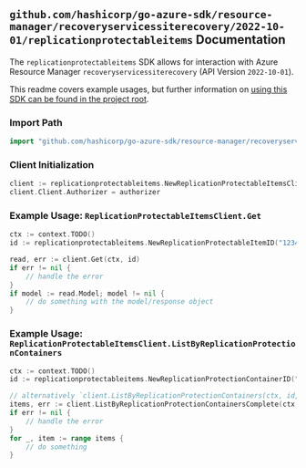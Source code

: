 
## `github.com/hashicorp/go-azure-sdk/resource-manager/recoveryservicessiterecovery/2022-10-01/replicationprotectableitems` Documentation

The `replicationprotectableitems` SDK allows for interaction with Azure Resource Manager `recoveryservicessiterecovery` (API Version `2022-10-01`).

This readme covers example usages, but further information on [using this SDK can be found in the project root](https://github.com/hashicorp/go-azure-sdk/tree/main/docs).

### Import Path

```go
import "github.com/hashicorp/go-azure-sdk/resource-manager/recoveryservicessiterecovery/2022-10-01/replicationprotectableitems"
```


### Client Initialization

```go
client := replicationprotectableitems.NewReplicationProtectableItemsClientWithBaseURI("https://management.azure.com")
client.Client.Authorizer = authorizer
```


### Example Usage: `ReplicationProtectableItemsClient.Get`

```go
ctx := context.TODO()
id := replicationprotectableitems.NewReplicationProtectableItemID("12345678-1234-9876-4563-123456789012", "example-resource-group", "vaultValue", "replicationFabricValue", "replicationProtectionContainerValue", "replicationProtectableItemValue")

read, err := client.Get(ctx, id)
if err != nil {
	// handle the error
}
if model := read.Model; model != nil {
	// do something with the model/response object
}
```


### Example Usage: `ReplicationProtectableItemsClient.ListByReplicationProtectionContainers`

```go
ctx := context.TODO()
id := replicationprotectableitems.NewReplicationProtectionContainerID("12345678-1234-9876-4563-123456789012", "example-resource-group", "vaultValue", "replicationFabricValue", "replicationProtectionContainerValue")

// alternatively `client.ListByReplicationProtectionContainers(ctx, id, replicationprotectableitems.DefaultListByReplicationProtectionContainersOperationOptions())` can be used to do batched pagination
items, err := client.ListByReplicationProtectionContainersComplete(ctx, id, replicationprotectableitems.DefaultListByReplicationProtectionContainersOperationOptions())
if err != nil {
	// handle the error
}
for _, item := range items {
	// do something
}
```
